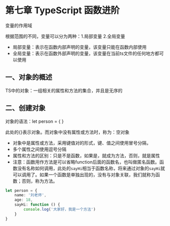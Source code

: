 # 第七章 TypeScript 函数进阶

变量的作用域

根据范围的不同，变量可以分为两种：1.局部变量  2.全局变量

- 局部变量：表示在函数内部声明的变量，该变量只能在函数内部使用
- 全局变量：表示在函数外部声明的变量，该变量在当前ts文件的任何地方都可以使用

## 一、对象的概述

TS中的对象：一组相关的属性和方法的集合，并且是无序的

## 二、创建对象

对象的语法：let person = { }

此处的{}表示对象。而对象中没有属性或方法时，称为：空对象

- 对象中是属性或方法，采用键值对的形式，键、值之间使用冒号分隔，
- 多个属性之间使用逗号分隔
- 属性和方法的区别：只是不是函数，如果是，就成为方法，否则，就是属性
- 注意：函数用作方法是可以省略function后面的函数名，也叫做匿名函数。函数没有名称如何调用，此处的`sayHi`相当于函数名称，将来通过对象的`sayHi`就可以调用了。如果一个函数是单独出现的，没有与对象关联，我们就称为函数；否则，称为方法。

```typescript
let person = {
	name: '刘老师',
	age: 18,
	sayHi: function () {
		console.log('大家好，我是一个方法')
	}
}
```

